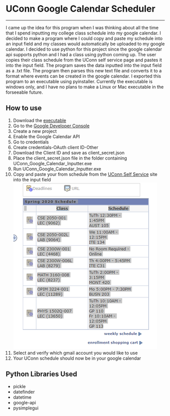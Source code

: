 # UConn Google Calendar Scheduler
---
I came up the idea for this program when I was thinking about all the time that I spend inputting my college class schedule into my google calendar. I decided to make a program where I could copy and paste my schedule into an input field and my classes would automatically be uploaded to my google calendar. I decided to use python for this project since the google calendar api supports python and I had a class using python coming up. The user copies their class schedule from the UConn self service page and pastes it into the input field. The program saves the data inputted into the input field as a .txt file. The program then parses this new text file and converts it to a format where events can be created in the google calendar. I exported this program to an executable using pyinstaller. Currently the executable is windows only, and I have no plans to make a Linux or Mac executable in the forseeable future.
## How to use
1. Download the [executable](https://www.dropbox.com/s/zmjart8r48tq5go/UConn_Google_Calendar_Inputter.exe?dl=0)
2. Go to the [Google Developer Console](https://console.developers.google.com/)
3. Create a new project 
4. Enable the Google Calendar API
5. Go to credentials
6. Create credentials-OAuth client ID-Other
7. Download the Client ID and save as client_secret.json
8. Place the client_secret.json file in the folder containing UConn_Google_Calendar_Inputter.exe
9. Run UConn_Google_Calendar_Inputter.exe
10. Copy and paste your from schedule from the [UConn Self Service](https://studentadmin.uconn.edu/) site into the input field 
![Image of Schedule](ScheduleImage.PNG)
11. Select and verify which gmail account you would like to use
12. Your UConn schedule should now be in your google calendar
## Python Libraries Used
- pickle
- datefinder
- datetime
- google-api
- pysimplegui
